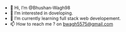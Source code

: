 - 👋 Hi, I’m @Bhushan-Wagh98
- 👀 I’m interested in doveloping.
- 🌱 I’m currently learning full stack web developement.
- 📫 How to reach me ? on bwagh5575@gmail.com

<!---
Bhushan-Wagh98/Bhushan-Wagh98 is a ✨ special ✨ repository because its `README.md` (this file) appears on your GitHub profile.
You can click the Preview link to take a look at your changes.
--->
